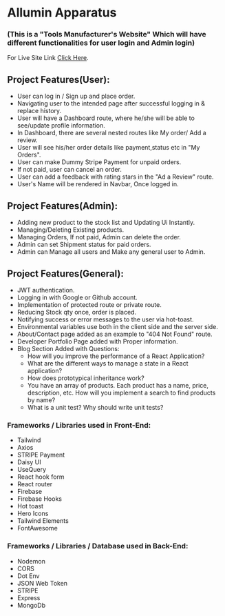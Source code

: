 # Allumin Apparatus 
### (This is a "Tools Manufacturer's Website" Which will have different functionalities for user login and Admin login)

For Live Site Link [Click Here](https://vitapure-wms.web.app/).

## Project Features(User):

* User can log in / Sign up and place order.
* Navigating user to the intended page after successful logging in & replace history.
* User will have a Dashboard route, where he/she will be able to see/update profile information.
* In Dashboard, there are several nested routes like My order/ Add a review.
* User will see his/her order details like payment,status etc in "My Orders".
* User can make Dummy Stripe Payment for unpaid orders.
* If not paid, user can cancel an order.
* User can add a feedback with rating stars in the "Ad a Review" route.
* User's Name will be rendered in Navbar, Once logged in.
## Project Features(Admin):
* Adding new product to the stock list and Updating Ui Instantly.
* Managing/Deleting Existing products.
* Managing Orders, If not paid, Admin can delete the order.
* Admin can set Shipment status for paid orders.
* Admin can Manage all users and Make any general user to Admin.
## Project Features(General):
* JWT authentication.
* Logging in with Google or Github account.
* Implementation of protected route or private route.
* Reducing Stock qty once, order is placed.
* Notifying success or error messages to the user via hot-toast.
* Environmental variables use both in the client side and the server side.
* About/Contact page added as an example to "404 Not Found" route.
* Developer Portfolio Page added with Proper information.
* Blog Section Added with Questions:
    * How will you improve the performance of a React Application?
    * What are the different ways to manage a state in a React application?
    * How does prototypical inheritance work?
    * You have an array of products. Each product has a name, price, description, etc. How will you implement a search to find products by name?
    * What is a unit test? Why should write unit tests?


### Frameworks / Libraries used in Front-End:

* Tailwind
* Axios
* STRIPE Payment
* Daisy UI
* UseQuery
* React hook form
* React router
* Firebase
* Firebase Hooks
* Hot toast
* Hero Icons
* Tailwind Elements
* FontAwesome
### Frameworks / Libraries / Database used in Back-End:

* Nodemon
* CORS
* Dot Env
* JSON Web Token
* STRIPE
* Express
* MongoDb
